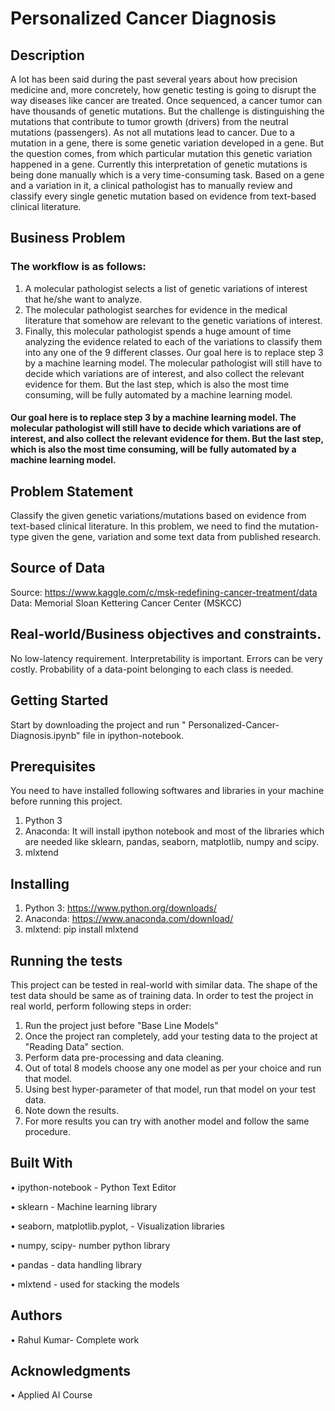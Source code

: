 # Personalized Cancer Diagnosis
## Description
A lot has been said during the past several years about how precision medicine and, more concretely, how genetic testing is going to disrupt the way diseases like cancer are treated.
Once sequenced, a cancer tumor can have thousands of genetic mutations. But the challenge is distinguishing the mutations that contribute to tumor growth (drivers) from the neutral mutations (passengers). As not all mutations lead to cancer.
Due to a mutation in a gene, there is some genetic variation developed in a gene. But the question comes, from which particular mutation this genetic variation happened in a gene. Currently this interpretation of genetic mutations is being done manually which is a very time-consuming task. Based on a gene and a variation in it, a clinical pathologist has to manually review and classify every single genetic mutation based on evidence from text-based clinical literature.

## Business Problem
### The workflow is as follows:
1. A molecular pathologist selects a list of genetic variations of interest that he/she want to analyze.
2. The molecular pathologist searches for evidence in the medical literature that somehow are relevant to the genetic variations of interest.
3. Finally, this molecular pathologist spends a huge amount of time analyzing the evidence related to each of the variations to classify them into any one of the 9 different classes.
Our goal here is to replace step 3 by a machine learning model. The molecular pathologist will still have to decide which variations are of interest, and also collect the relevant evidence for them. But the last step, which is also the most time consuming, will be fully automated by a machine learning model.

#### Our goal here is to replace step 3 by a machine learning model. The molecular pathologist will still have to decide which variations are of interest, and also collect the relevant evidence for them. But the last step, which is also the most time consuming, will be fully automated by a machine learning model.

## Problem Statement
Classify the given genetic variations/mutations based on evidence from text-based clinical literature. In this problem, we need to find the mutation-type given the gene, variation and some text data from published research.

## Source of Data
Source: https://www.kaggle.com/c/msk-redefining-cancer-treatment/data
Data: Memorial Sloan Kettering Cancer Center (MSKCC)

## Real-world/Business objectives and constraints.
No low-latency requirement.
Interpretability is important.
Errors can be very costly.
Probability of a data-point belonging to each class is needed.

## Getting Started
Start by downloading the project and run " Personalized-Cancer-Diagnosis.ipynb" file in ipython-notebook.

## Prerequisites
You need to have installed following softwares and libraries in your machine before running this project.
1. Python 3
2. Anaconda: It will install ipython notebook and most of the libraries which are needed like sklearn, pandas, seaborn, matplotlib, numpy and scipy.
3. mlxtend

## Installing
1. Python 3: https://www.python.org/downloads/
2. Anaconda: https://www.anaconda.com/download/
3. mlxtend: pip install mlxtend

## Running the tests
This project can be tested in real-world with similar data. The shape of the test data should be same as of training data. In order to test the project in real world, perform following steps in order:
1. Run the project just before "Base Line Models"
2. Once the project ran completely, add your testing data to the project at "Reading Data" section.
3. Perform data pre-processing and data cleaning.
4. Out of total 8 models choose any one model as per your choice and run that model.
5. Using best hyper-parameter of that model, run that model on your test data.
6. Note down the results.
7. For more results you can try with another model and follow the same procedure.

## Built With
•	ipython-notebook - Python Text Editor

•	sklearn - Machine learning library

•	seaborn, matplotlib.pyplot, - Visualization libraries

•	numpy, scipy- number python library

•	pandas - data handling library

•	mlxtend - used for stacking the models

## Authors
•	Rahul Kumar- Complete work  

## Acknowledgments
•	Applied AI Course

